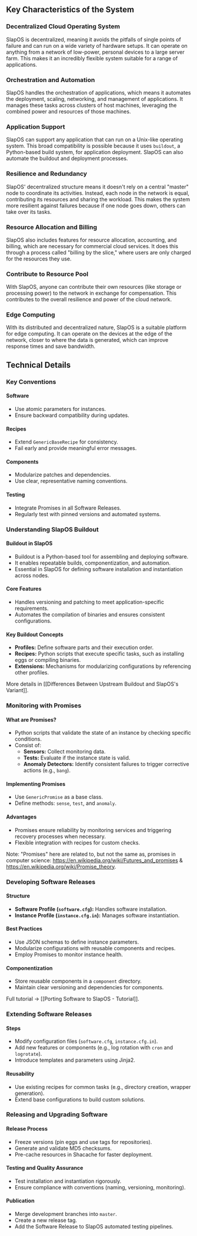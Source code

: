 
## Key Characteristics of the System

### Decentralized Cloud Operating System

SlapOS is decentralized, meaning it avoids the pitfalls of single points of failure and can run on a wide variety of hardware setups. It can operate on anything from a network of low-power, personal devices to a large server farm. This makes it an incredibly flexible system suitable for a range of applications.

### Orchestration and Automation

SlapOS handles the orchestration of applications, which means it automates the deployment, scaling, networking, and management of applications. It manages these tasks across clusters of host machines, leveraging the combined power and resources of those machines.

### Application Support

SlapOS can support any application that can run on a Unix-like operating system. This broad compatibility is possible because it uses `buildout`, a Python-based build system, for application deployment. SlapOS can also automate the buildout and deployment processes.

### Resilience and Redundancy

SlapOS' decentralized structure means it doesn't rely on a central "master" node to coordinate its activities. Instead, each node in the network is equal, contributing its resources and sharing the workload. This makes the system more resilient against failures because if one node goes down, others can take over its tasks.

### Resource Allocation and Billing

SlapOS also includes features for resource allocation, accounting, and billing, which are necessary for commercial cloud services. It does this through a process called "billing by the slice," where users are only charged for the resources they use.

### Contribute to Resource Pool

With SlapOS, anyone can contribute their own resources (like storage or processing power) to the network in exchange for compensation. This contributes to the overall resilience and power of the cloud network.

### Edge Computing

With its distributed and decentralized nature, SlapOS is a suitable platform for edge computing. It can operate on the devices at the edge of the network, closer to where the data is generated, which can improve response times and save bandwidth.

## Technical Details

### Key Conventions

#### Software

- Use atomic parameters for instances.
- Ensure backward compatibility during updates.

#### Recipes

- Extend `GenericBaseRecipe` for consistency.
- Fail early and provide meaningful error messages.

#### Components

- Modularize patches and dependencies.
- Use clear, representative naming conventions.

#### Testing

- Integrate Promises in all Software Releases.
- Regularly test with pinned versions and automated systems.

### Understanding SlapOS Buildout

#### Buildout in SlapOS

- Buildout is a Python-based tool for assembling and deploying software.
- It enables repeatable builds, componentization, and automation.
- Essential in SlapOS for defining software installation and instantiation across nodes.

#### Core Features

- Handles versioning and patching to meet application-specific requirements.
- Automates the compilation of binaries and ensures consistent configurations.

#### Key Buildout Concepts

- **Profiles:** Define software parts and their execution order.
- **Recipes:** Python scripts that execute specific tasks, such as installing eggs or compiling binaries.
- **Extensions:** Mechanisms for modularizing configurations by referencing other profiles.

More details in [[Differences Between Upstream Buildout and SlapOS's Variant]].

### Monitoring with Promises

#### What are Promises?

- Python scripts that validate the state of an instance by checking specific conditions.
- Consist of:
    - **Sensors:** Collect monitoring data.
    - **Tests:** Evaluate if the instance state is valid.
    - **Anomaly Detectors:** Identify consistent failures to trigger corrective actions (e.g., `bang`).

#### Implementing Promises

- Use `GenericPromise` as a base class.
- Define methods: `sense`, `test`, and `anomaly`.

#### Advantages

- Promises ensure reliability by monitoring services and triggering recovery processes when necessary.
- Flexible integration with recipes for custom checks.

Note: "Promises" here are related to, but not the same as, promises in computer science: <https://en.wikipedia.org/wiki/Futures_and_promises> & <https://en.wikipedia.org/wiki/Promise_theory>.

### Developing Software Releases

#### Structure

- **Software Profile (`software.cfg`):** Handles software installation.
- **Instance Profile (`instance.cfg.in`):** Manages software instantiation.

#### Best Practices

- Use JSON schemas to define instance parameters.
- Modularize configurations with reusable components and recipes.
- Employ Promises to monitor instance health.

#### Componentization

- Store reusable components in a `component` directory.
- Maintain clear versioning and dependencies for components.

Full tutorial → [[Porting Software to SlapOS - Tutorial]].

### Extending Software Releases

#### Steps

- Modify configuration files (`software.cfg`, `instance.cfg.in`).
- Add new features or components (e.g., log rotation with `cron` and `logrotate`).
- Introduce templates and parameters using Jinja2.

#### Reusability

- Use existing recipes for common tasks (e.g., directory creation, wrapper generation).
- Extend base configurations to build custom solutions.

### Releasing and Upgrading Software

#### Release Process

- Freeze versions (pin eggs and use tags for repositories).
- Generate and validate MD5 checksums.
- Pre-cache resources in Shacache for faster deployment.

#### Testing and Quality Assurance

- Test installation and instantiation rigorously.
- Ensure compliance with conventions (naming, versioning, monitoring).

#### Publication

- Merge development branches into `master`.
- Create a new release tag.
- Add the Software Release to SlapOS automated testing pipelines.

